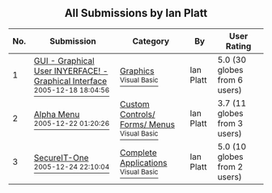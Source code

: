 ﻿<div align="center">

## All Submissions by Ian Platt

</div>

No.  | Submission | Category | By   | User Rating
---- | ---------- | -------- | ---- | -----------
1 | [GUI \- Graphical User INYERFACE\! \- Graphical Interface<br /><sup>2005-12-18 18:04:56</sup>](https://github.com/Planet-Source-Code/ian-platt-gui-graphical-user-inyerface-graphical-interface__1-63701) | [Graphics<br /><sup>Visual Basic</sup>](../ByCategory/graphics__1-46.md) | Ian Platt | 5.0 (30 globes from 6 users)
2 | [Alpha Menu<br /><sup>2005-12-22 01:20:26</sup>](https://github.com/Planet-Source-Code/ian-platt-alpha-menu__1-63787) | [Custom Controls/ Forms/  Menus<br /><sup>Visual Basic</sup>](../ByCategory/custom-controls-forms-menus__1-4.md) | Ian Platt | 3.7 (11 globes from 3 users)
3 | [SecureIT\-One<br /><sup>2005-12-24 22:10:04</sup>](https://github.com/Planet-Source-Code/ian-platt-secureit-one__1-63790) | [Complete Applications<br /><sup>Visual Basic</sup>](../ByCategory/complete-applications__1-27.md) | Ian Platt | 5.0 (10 globes from 2 users)
